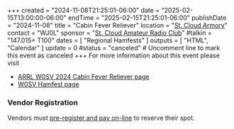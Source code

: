 +++
created = "2024-11-08T21:25:01-06:00"
date = "2025-02-15T13:00:00-06:00"
endTime = "2025-02-15T21:25:01-06:00"
publishDate = "2024-11-08"
title = "Cabin Fever Reliever"
location = "[St. Cloud Armory](https://goo.gl/maps/4gKAVWyTLAE2)"
contact = "WJ0L"
sponsor = "[St. Cloud Amateur Radio Club](https://w0sv.club/)"
#talkin = "147.015+ T100"
dates = [ "Regional Hamfests" ]
outputs = [ "HTML", "Calendar" ]
update = 0
#status = "canceled"	# Uncomment line to mark this event as canceled	
+++
For more information about this event please visit
* [ARRL W0SV 2024 Cabin Fever Reliever page](http://www.arrl.org/hamfests/the-st-cloud-amateur-radio-clubs-cabin-fever-reliever)
* [W0SV Hamfest page](https://w0sv.club/hamfest/)
<!--
* [The flyer](https://w0sv.club/wp-content/uploads/2022/12/HAMFEST-2023-FINAL.png)
-->


### Vendor Registration
Vendors must [pre-register and pay on-line](https://w0sv.club/vendor-registration/) to reserve their spot.

<!--
{{< figure src="https://w0sv.club/wp-content/uploads/2023/10/2024-Cabin-Fever-Reliever.jpg" >}}
-->
